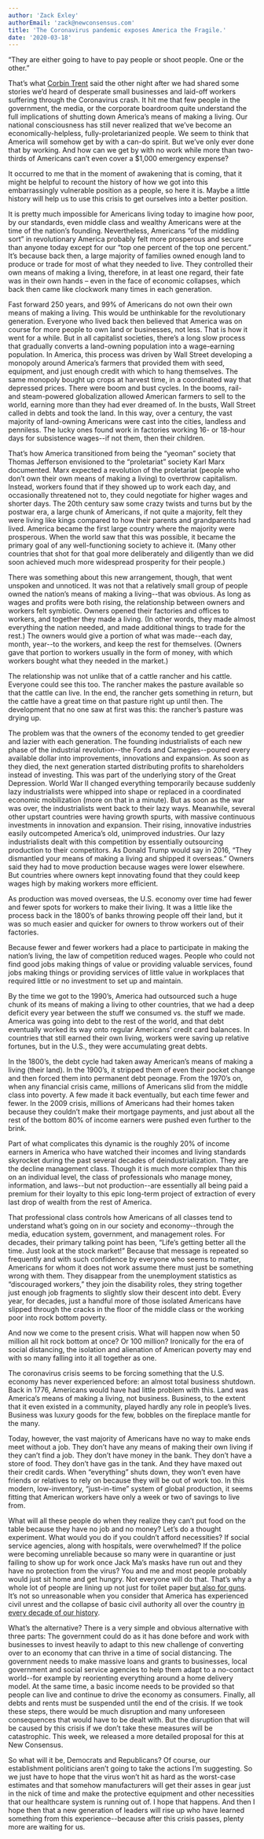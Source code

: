 ```yaml
---
author: 'Zack Exley'
authorEmail: 'zack@newconsensus.com'
title: 'The Coronavirus pandemic exposes America the Fragile.'
date: '2020-03-18'
---
```


“They are either going to have to pay people or shoot people. One or the other.”

That’s what [Corbin Trent](https://twitter.com/corbintrent) said the other night after we had shared some stories we’d heard of desperate small businesses and laid-off workers suffering through the Coronavirus crash. It hit me that few people in the government, the media, or the corporate boardroom quite understand the full implications of shutting down America’s means of making a living. Our national consciousness has still never realized that we’ve become an economically-helpless, fully-proletarianized people. We seem to think that America will somehow get by with a can-do spirit. But we’ve only ever done that by working. And how can we get by with no work while more than two-thirds of Americans can’t even cover a $1,000 emergency expense?

It occurred to me that in the moment of awakening that is coming, that it might be helpful to recount the history of how we got into this embarrassingly vulnerable position as a people, so here it is. Maybe a little history will help us to use this crisis to get ourselves into a better position.

It is pretty much impossible for Americans living today to imagine how poor, by our standards, even middle class and wealthy Americans were at the time of the nation’s founding. Nevertheless, Americans “of the middling sort” in revolutionary America probably felt more prosperous and secure than anyone today except for our “top one percent of the top one percent.” It’s because back then, a large majority of families owned enough land to produce or trade for most of what they needed to live. They controlled their own means of making a living, therefore, in at least one regard, their fate was in their own hands – even in the face of economic collapses, which back then came like clockwork many times in each generation.

Fast forward 250 years, and 99% of Americans do not own their own means of making a living. This would be unthinkable for the revolutionary generation. Everyone who lived back then believed that America was on course for more people to own land or businesses, not less. That is how it went for a while. But in all capitalist societies, there’s a long slow process that gradually converts a land-owning population into a wage-earning population. In America, this process was driven by Wall Street developing a monopoly around America’s farmers that provided them with seed, equipment, and just enough credit with which to hang themselves. The same monopoly bought up crops at harvest time, in a coordinated way that depressed prices. There were boom and bust cycles. In the booms, rail- and steam-powered globalization allowed American farmers to sell to the world, earning more than they had ever dreamed of. In the busts, Wall Street called in debts and took the land. In this way, over a century, the vast majority of land-owning Americans were cast into the cities, landless and penniless. The lucky ones found work in factories working 16- or 18-hour days for subsistence wages--if not them, then their children.

That’s how America transitioned from being the “yeoman” society that Thomas Jefferson envisioned to the “proletariat” society Karl Marx documented. Marx expected a revolution of the proletariat (people who don’t own their own means of making a living) to overthrow capitalism. Instead, workers found that if they showed up to work each day, and occasionally threatened not to, they could negotiate for higher wages and shorter days. The 20th century saw some crazy twists and turns but by the postwar era, a large chunk of Americans, if not quite a majority, felt they were living like kings compared to how their parents and grandparents had lived. America became the first large country where the majority were prosperous. When the world saw that this was possible, it became the primary goal of any well-functioning society to achieve it. (Many other countries that shot for that goal more deliberately and diligently than we did soon achieved much more widespread prosperity for their people.)

There was something about this new arrangement, though, that went unspoken and unnoticed. It was not that a relatively small group of people owned the nation’s means of making a living--that was obvious. As long as wages and profits were both rising, the relationship between owners and workers felt symbiotic. Owners opened their factories and offices to workers, and together they made a living. (In other words, they made almost everything the nation needed, and made additional things to trade for the rest.) The owners would give a portion of what was made--each day, month, year--to the workers, and keep the rest for themselves. (Owners gave that portion to workers usually in the form of money, with which workers bought what they needed in the market.)

The relationship was not unlike that of a cattle rancher and his cattle. Everyone could see this too. The rancher makes the pasture available so that the cattle can live. In the end, the rancher gets something in return, but the cattle have a great time on that pasture right up until then. The development that no one saw at first was this: the rancher’s pasture was drying up.

The problem was that the owners of the economy tended to get greedier and lazier with each generation. The founding industrialists of each new phase of the industrial revolution--the Fords and Carnegies--poured every available dollar into improvements, innovations and expansion. As soon as they died, the next generation started distributing profits to shareholders instead of investing. This was part of the underlying story of the Great Depression. World War II changed everything temporarily because suddenly lazy industrialists were whipped into shape or replaced in a coordinated economic mobilization (more on that in a minute). But as soon as the war was over, the industrialists went back to their lazy ways. Meanwhile, several other upstart countries were having growth spurts, with massive continuous investments in innovation and expansion. Their rising, innovative industries easily outcompeted America’s old, unimproved industries. Our lazy industrialists dealt with this competition by essentially outsourcing production to their competitors. As Donald Trump would say in 2016, “They dismantled your means of making a living and shipped it overseas.” Owners said they had to move production because wages were lower elsewhere. But countries where owners kept innovating found that they could keep wages high by making workers more efficient.

As production was moved overseas, the U.S. economy over time had fewer and fewer spots for workers to make their living. It was a little like the process back in the 1800’s of banks throwing people off their land, but it was so much easier and quicker for owners to throw workers out of their factories.

Because fewer and fewer workers had a place to participate in making the nation’s living, the law of competition reduced wages. People who could not find good jobs making things of value or providing valuable services, found jobs making things or providing services of little value in workplaces that required little or no investment to set up and maintain.

By the time we got to the 1990’s, America had outsourced such a huge chunk of its means of making a living to other countries, that we had a deep deficit every year between the stuff we consumed vs. the stuff we made. America was going into debt to the rest of the world, and that debt eventually worked its way onto regular Americans’ credit card balances. In countries that still earned their own living, workers were saving up relative fortunes, but in the U.S., they were accumulating great debts.

In the 1800’s, the debt cycle had taken away American’s means of making a living (their land). In the 1900’s, it stripped them of even their pocket change and then forced them into permanent debt peonage. From the 1970’s on, when any financial crisis came, millions of Americans slid from the middle class into poverty. A few made it back eventually, but each time fewer and fewer. In the 2009 crisis, millions of Americans had their homes taken because they couldn’t make their mortgage payments, and just about all the rest of the bottom 80% of income earners were pushed even further to the brink.

Part of what complicates this dynamic is the roughly 20% of income earners in America who have watched their incomes and living standards skyrocket during the past several decades of deindustrialization. They are the decline management class. Though it is much more complex than this on an individual level, the class of professionals who manage money, information, and laws--but not production--are essentially all being paid a premium for their loyalty to this epic long-term project of extraction of every last drop of wealth from the rest of America.

That professional class controls how Americans of all classes tend to understand what’s going on in our society and economy--through the media, education system, government, and management roles. For decades, their primary talking point has been, “Life’s getting better all the time. Just look at the stock market!” Because that message is repeated so frequently and with such confidence by everyone who seems to matter, Americans for whom it does not work assume there must just be something wrong with them. They disappear from the unemployment statistics as “discouraged workers,” they join the disability roles, they string together just enough job fragments to slightly slow their descent into debt. Every year, for decades, just a handful more of those isolated Americans have slipped through the cracks in the floor of the middle class or the working poor into rock bottom poverty.

And now we come to the present crisis. What will happen now when 50 million all hit rock bottom at once? Or 100 million? Ironically for the era of social distancing, the isolation and alienation of American poverty may end with so many falling into it all together as one.

The coronavirus crisis seems to be forcing something that the U.S. economy has never experienced before: an almost total business shutdown. Back in 1776, Americans would have had little problem with this. Land was America’s means of making a living, not business. Business, to the extent that it even existed in a community, played hardly any role in people’s lives. Business was luxury goods for the few, bobbles on the fireplace mantle for the many.

Today, however, the vast majority of Americans have no way to make ends meet without a job. They don’t have any means of making their own living if they can’t find a job. They don’t have money in the bank. They don’t have a store of food. They don’t have gas in the tank. And they have maxed out their credit cards. When “everything” shuts down, they won’t even have friends or relatives to rely on because they will be out of work too. In this modern, low-inventory, “just-in-time” system of global production, it seems fitting that American workers have only a week or two of savings to live from.

What will all these people do when they realize they can’t put food on the table because they have no job and no money? Let’s do a thought experiment. What would you do if you couldn’t afford necessities? If social service agencies, along with hospitals, were overwhelmed? If the police were becoming unreliable because so many were in quarantine or just failing to show up for work once Jack Ma’s masks have run out and they have no protection from the virus? You and me and most people probably would just sit home and get hungry. Not everyone will do that. That’s why a whole lot of people are lining up not just for toilet paper [but also for guns](https://www.usatoday.com/story/money/2020/03/16/coronavirus-people-line-up-gun-stores-stock-up/5054436002/). It’s not so unreasonable when you consider that America has experienced civil unrest and the collapse of basic civil authority all over the country [in every decade of our history](https://en.wikipedia.org/wiki/List_of_incidents_of_civil_unrest_in_the_United_States).

What’s the alternative? There is a very simple and obvious alternative with three parts: The government could do as it has done before and work with businesses to invest heavily to adapt to this new challenge of converting over to an economy that can thrive in a time of social distancing. The government needs to make massive loans and grants to businesses, local government and social service agencies to help them adapt to a no-contact world--for example by reorienting everything around a home delivery model. At the same time, a basic income needs to be provided so that people can live and continue to drive the economy as consumers. Finally, all debts and rents must be suspended until the end of the crisis. If we took these steps, there would be much disruption and many unforeseen consequences that would have to be dealt with. But the disruption that will be caused by this crisis if we don’t take these measures will be catastrophic. This week, we released a more detailed proposal for this at New Consensus.

So what will it be, Democrats and Republicans? Of course, our establishment politicians aren’t going to take the actions I’m suggesting. So we just have to hope that the virus won’t hit as hard as the worst-case estimates and that somehow manufacturers will get their asses in gear just in the nick of time and make the protective equipment and other necessities that our healthcare system is running out of. I hope that happens. And then I hope then that a new generation of leaders will rise up who have learned something from this experience--because after this crisis passes, plenty more are waiting for us.